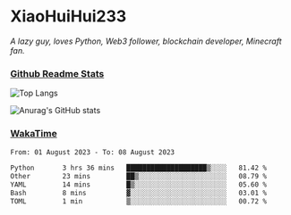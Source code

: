 # XiaoHuiHui233

*A lazy guy, loves Python, Web3 follower, blockchain developer, Minecraft fan.*

### [Github Readme Stats](https://github.com/anuraghazra/github-readme-stats)

![Top Langs](https://github-readme-stats.vercel.app/api/top-langs/?username=XiaoHuiHui233&layout=compact&theme=github_dark)

![Anurag's GitHub stats](https://github-readme-stats.vercel.app/api?username=XiaoHuiHui233&show_icons=true&theme=github_dark)

### [WakaTime](https://wakatime.com)

<!--START_SECTION:waka-->

```txt
From: 01 August 2023 - To: 08 August 2023

Python       3 hrs 36 mins   ████████████████████▒░░░░   81.42 %
Other        23 mins         ██▒░░░░░░░░░░░░░░░░░░░░░░   08.79 %
YAML         14 mins         █▒░░░░░░░░░░░░░░░░░░░░░░░   05.60 %
Bash         8 mins          ▓░░░░░░░░░░░░░░░░░░░░░░░░   03.01 %
TOML         1 min           ▒░░░░░░░░░░░░░░░░░░░░░░░░   00.72 %
```

<!--END_SECTION:waka-->
